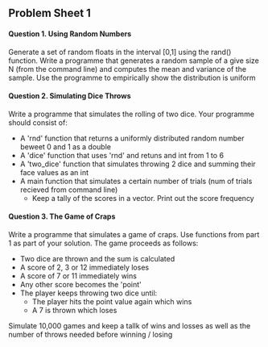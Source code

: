 ## Problem Sheet 1
#### Question 1. Using Random Numbers
Generate a set of random floats in the interval [0,1] using the rand() function. Write a programme that generates a random sample of a give size N (from the command line) and computes the mean and variance of the sample. Use the programme to empirically show the distribution is uniform

#### Question 2. Simulating Dice Throws
Write a programme that simulates the rolling of two dice. Your programme should consist of:
- A 'rnd' function that returns a uniformly distributed random number beweet 0 and 1 as a double
- A 'dice' function that uses 'rnd' and retuns and int from 1 to 6
- A 'two_dice' function that simulates throwing 2 dice and summing their face values as an int
- A main function that simulates a certain number of trials (num of trials recieved from command line)
  - Keep a tally of the scores in a vector. Print out the score frequency
  
#### Question 3. The Game of Craps
Write a programme that simulates a game of craps. Use functions from part 1 as part of your solution. The game proceeds as follows:
- Two dice are thrown and the sum is calculated
- A score of 2, 3 or 12 immediately loses
- A score of 7 or 11 immediately wins
- Any other score becomes the 'point'
- The player keeps throwing two dice until:
  - The player hits the point value again which wins
  - A 7 is thrown which loses
  
Simulate 10,000 games and keep a tallk of wins and losses as well as the number of throws needed before winning / losing
